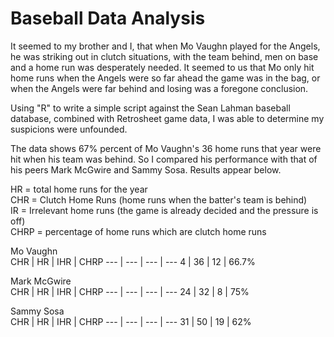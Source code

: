 # Baseball Data Analysis
It seemed to my brother and I, that when Mo Vaughn played for the Angels, he was striking out in clutch situations, with the team behind,  men on base and a home run was desperately needed. It seemed to us that Mo only hit home runs when the Angels were so far ahead the game was in the bag, or when the Angels were far behind and losing was a foregone conclusion.

Using "R" to write a simple script against the Sean Lahman baseball database, combined with Retrosheet game data, I was able to determine my suspicions were unfounded.

The data shows 67% percent of Mo Vaughn's 36 home runs that year were hit when his team was behind.
So I compared his performance with that of his peers Mark McGwire and Sammy Sosa. Results appear below.

HR = total home runs for the year<br />
CHR = Clutch Home Runs (home runs when the batter's team is behind)<br />
IR = Irrelevant home runs (the game is already decided and the pressure is off)<br />
CHRP = percentage of home runs which are clutch home runs<br />

Mo Vaughn<br />
CHR | HR | IHR | CHRP
--- | --- | --- | ---
4 | 36 | 12 | 66.7%

Mark McGwire<br />
CHR | HR | IHR | CHRP
--- | --- | --- | ---
24 | 32 | 8 | 75%

Sammy Sosa<br />
CHR | HR | IHR | CHRP
--- | --- | --- | ---
31 | 50 | 19 | 62%
